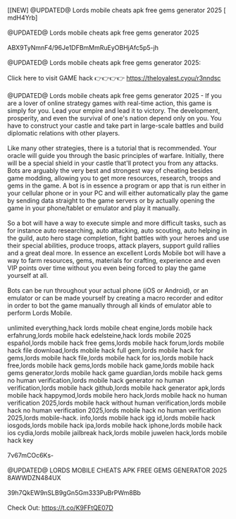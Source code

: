 [[NEW] @UPDATED@ Lords mobile cheats apk free gems generator 2025 [ mdH4Yrb]
<br>
<br>@UPDATED@ Lords mobile cheats apk free gems generator 2025
<br>
<br>ABX9TyNmnF4/96Je1DFBmMmRuEyOBHjAfc5p5-jh
<br>
<br>@UPDATED@ Lords mobile cheats apk free gems generator 2025:
<br>
<br>Click here to visit GAME hack 👉👉👉👉 https://theloyalest.cyou/r3nndsc
<br>
<br>@UPDATED@ Lords mobile cheats apk free gems generator 2025 - If you are a lover of online strategy games with real-time action, this game is simply for you. Lead your empire and lead it to victory. The development, prosperity, and even the survival of one's nation depend only on you. You have to construct your castle and take part in large-scale battles and build diplomatic relations with other players. 
<br>
<br>Like many other strategies, there is a tutorial that is recommended. Your oracle will guide you through the basic principles of warfare. Initially, there will be a special shield in your castle that'll protect you from any attacks. Bots are arguably the very best and strongest way of cheating besides game modding, allowing you to get more resources, research, troops and gems in the game. A bot is in essence a program or app that is run either in your cellular phone or in your PC and will either automatically play the game by sending data straight to the game servers or by actually opening the game in your phone/tablet or emulator and play it manually. 
<br>
<br>So a bot will have a way to execute simple and more difficult tasks, such as for instance auto researching, auto attacking, auto scouting, auto helping in the guild, auto hero stage completion, fight battles with your heroes and use their special abilities, produce troops, attack players, support guild rallies and a great deal more. In essence an excellent Lords Mobile bot will have a way to farm resources, gems, materials for crafting, experience and even VIP points over time without you even being forced to play the game yourself at all. 
<br>
<br>Bots can be run throughout your actual phone (iOS or Android), or an emulator or can be made yourself by creating a macro recorder and editor in order to bot the game manually through all kinds of emulator able to perform Lords Mobile. 
<br>
<br>unlimited everything,hack lords mobile cheat engine,lords mobile hack erfahrung,lords mobile hack edelsteine,hack lords mobile 2025 español,lords mobile hack free gems,lords mobile hack forum,lords mobile hack file download,lords mobile hack full gem,lords mobile hack for gems,lords mobile hack file,lords mobile hack for ios,lords mobile hack free,lords mobile hack gems,lords mobile hack game,lords mobile hack gems generator,lords mobile hack game guardian,lords mobile hack gems no human verification,lords mobile hack generator no human verification,lords mobile hack github,lords mobile hack generator apk,lords mobile hack happymod,lords mobile hero hack,lords mobile hack no human verification 2025,lords mobile hack without human verification,lords mobile hack no human verification 2025,lords mobile hack no human verification 2025,lords mobile-hack. info,lords mobile hack igg id,lords mobile hack iosgods,lords mobile hack ipa,lords mobile hack iphone,lords mobile hack ios cydia,lords mobile jailbreak hack,lords mobile juwelen hack,lords mobile hack key
<br>
<br>7v67mCOc6Ks-
<br>
<br>@UPDATED@ LORDS MOBILE CHEATS APK FREE GEMS GENERATOR 2025 8AWWDZN484UX
<br>
<br>39h7QkEW9nSLB9gGn5Gm333PuBrPWm8Bb
<br>
<br>Check Out: https://t.co/K9FFtQE07D
<br>
